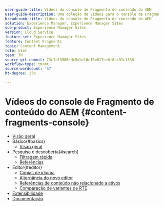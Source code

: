 ```yaml
---
user-guide-title: Vídeos do console de Fragmento de conteúdo do AEM
user-guide-description: Uma coleção de vídeos para o console de Fragmento de conteúdo do Adobe Experience Manager.
breadcrumb-title: Vídeos do console de Fragmento de conteúdo do AEM
solution: Experience Manager, Experience Manager Sites
sub-product: Experience Manager Sites
version: Cloud Service
feature-set: Experience Manager Sites
feature: Content Fragments
topic: Content Management
role: User
team: TM
source-git-commit: 73c7a13586edc5dbe16c16e017ee6f8ac91c1380
workflow-type: tm+mt
source-wordcount: '67'
ht-degree: 25%

---
```



# Vídeos do console de Fragmento de conteúdo do AEM {#content-fragments-console}

+ [Visão geral](overview.md)
+ Básico{#basics}
   + [Visão geral](./basics/content-fragments-console.md)
+ Pesquisa e descoberta{#search}
   + [Filtragem rápida](search/fast-filtering.md)
   + [Referências](search/references.md)
+ Editor{#editor}
   + [Cópias de idioma](editor/language-copies.md)
   + [Alternância do novo editor](editor/new-editor-toggle.md)
   + [Referências de conteúdo não relacionado a ativos](editor/non-asset-content-references.md)
   + [Comparação de variantes de RTE](editor/rte-variant-compare.md)
+ [Extensibilidade](https://experienceleague.adobe.com/docs/experience-manager-learn/cloud-service/developing/extensibility/content-fragments/overview.html)
+ [Documentação](https://experienceleague.adobe.com/docs/experience-manager-cloud-service/content/sites/administering/content-fragments/content-fragments-console.html?lang=pt-BR).
